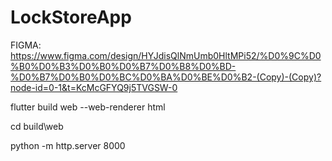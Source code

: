 # LockStoreApp

FIGMA: https://www.figma.com/design/HYJdisQlNmUmb0HltMPi52/%D0%9C%D0%B0%D0%B3%D0%B0%D0%B7%D0%B8%D0%BD-%D0%B7%D0%B0%D0%BC%D0%BA%D0%BE%D0%B2-(Copy)-(Copy)?node-id=0-1&t=KcMcGFYQ9j5TVGSW-0

flutter build web --web-renderer html

cd build\web

python -m http.server 8000

